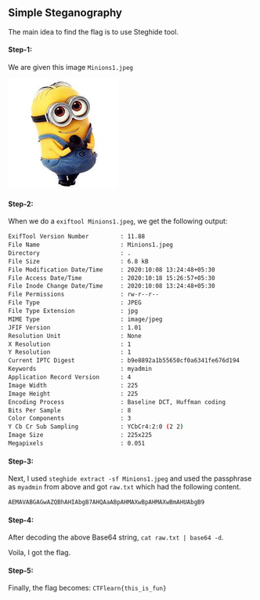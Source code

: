 ## Simple Steganography
The main idea to find the flag is to use Steghide tool.

#### Step-1:
We are given this image `Minions1.jpeg`

<img src="Minions1.jpeg">

#### Step-2:
When we do a `exiftool Minions1.jpeg`, we get the following output:
```bash
ExifTool Version Number         : 11.88
File Name                       : Minions1.jpeg
Directory                       : .
File Size                       : 6.8 kB
File Modification Date/Time     : 2020:10:08 13:24:48+05:30
File Access Date/Time           : 2020:10:18 15:26:57+05:30
File Inode Change Date/Time     : 2020:10:08 13:24:48+05:30
File Permissions                : rw-r--r--
File Type                       : JPEG
File Type Extension             : jpg
MIME Type                       : image/jpeg
JFIF Version                    : 1.01
Resolution Unit                 : None
X Resolution                    : 1
Y Resolution                    : 1
Current IPTC Digest             : b9e8892a1b55650cf0a6341fe676d194
Keywords                        : myadmin
Application Record Version      : 4
Image Width                     : 225
Image Height                    : 225
Encoding Process                : Baseline DCT, Huffman coding
Bits Per Sample                 : 8
Color Components                : 3
Y Cb Cr Sub Sampling            : YCbCr4:2:0 (2 2)
Image Size                      : 225x225
Megapixels                      : 0.051
```

#### Step-3:
Next, I used `steghide extract -sf Minions1.jpeg` and used the passphrase as `myadmin` from above and got `raw.txt` which had the following content.

```bash
AEMAVABGAGwAZQBhAHIAbgB7AHQAaABpAHMAXwBpAHMAXwBmAHUAbgB9
```

#### Step-4:
After decoding the above Base64 string, `cat raw.txt | base64 -d`.

Voila, I got the flag.
#### Step-5:
Finally, the flag becomes:
`CTFlearn{this_is_fun}`